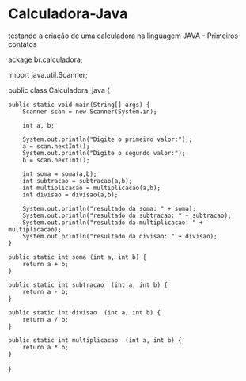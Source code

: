 # Calculadora-Java
testando a criação de uma calculadora na linguagem JAVA - Primeiros contatos


ackage br.calculadora;

import java.util.Scanner;

public class Calculadora_java {

	public static void main(String[] args) {
		Scanner scan = new Scanner(System.in);
		
		int a, b;
		
		System.out.println("Digite o primeiro valor:");;
		a = scan.nextInt();
		System.out.println("Digite o segundo valor:");
		b = scan.nextInt();
		
		int soma = soma(a,b);
		int subtracao = subtracao(a,b);
		int multiplicacao = multiplicacao(a,b);
		int divisao = divisao(a,b);
		
		System.out.println("resultado da soma: " + soma);
		System.out.println("resultado da subtracao: " + subtracao);
		System.out.println("resultado da multiplicacao: " + multiplicacao);
		System.out.println("resultado da divisao: " + divisao);
	}

	public static int soma (int a, int b) {
		return a + b;
	}
	
	public static int subtracao  (int a, int b) {
		return a - b;
	}
	
	public static int divisao  (int a, int b) {
		return a / b;
	}
	
	public static int multiplicacao  (int a, int b) {
		return a * b;
	}
}
